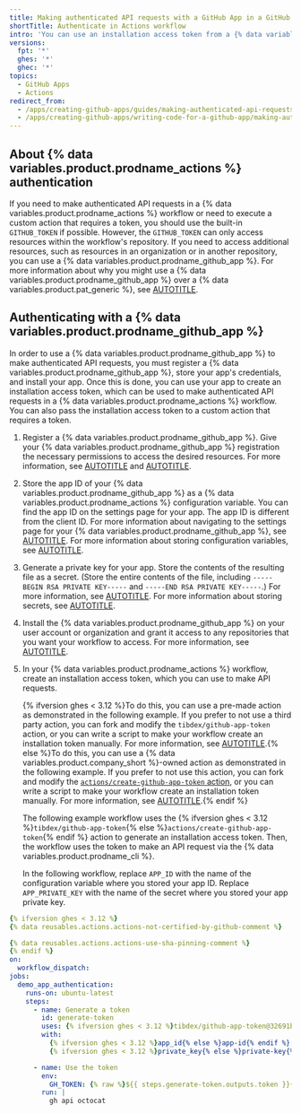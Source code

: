 ```yaml
---
title: Making authenticated API requests with a GitHub App in a GitHub Actions workflow
shortTitle: Authenticate in Actions workflow
intro: 'You can use an installation access token from a {% data variables.product.prodname_github_app %} to make authenticated API requests in a {% data variables.product.prodname_actions %} workflow. You can also pass the token to a custom action to enable the action to make authenticated API requests.'
versions:
  fpt: '*'
  ghes: '*'
  ghec: '*'
topics:
  - GitHub Apps
  - Actions
redirect_from:
  - /apps/creating-github-apps/guides/making-authenticated-api-requests-with-a-github-app-in-a-github-actions-workflow
  - /apps/creating-github-apps/writing-code-for-a-github-app/making-authenticated-api-requests-with-a-github-app-in-a-github-actions-workflow
---
```


## About {% data variables.product.prodname_actions %} authentication

If you need to make authenticated API requests in a {% data variables.product.prodname_actions %} workflow or need to execute a custom action that requires a token, you should use the built-in `GITHUB_TOKEN` if possible. However, the `GITHUB_TOKEN` can only access resources within the workflow's repository. If you need to access additional resources, such as resources in an organization or in another repository, you can use a {% data variables.product.prodname_github_app %}. For more information about why you might use a {% data variables.product.prodname_github_app %} over a {% data variables.product.pat_generic %}, see [AUTOTITLE](/apps/creating-github-apps/setting-up-a-github-app/about-creating-github-apps#choosing-between-a-github-app-or-a-personal-access-token).

## Authenticating with a {% data variables.product.prodname_github_app %}

In order to use a {% data variables.product.prodname_github_app %} to make authenticated API requests, you must register a {% data variables.product.prodname_github_app %}, store your app's credentials, and install your app. Once this is done, you can use your app to create an installation access token, which can be used to make authenticated API requests in a {% data variables.product.prodname_actions %} workflow. You can also pass the installation access token to a custom action that requires a token.

1. Register a {% data variables.product.prodname_github_app %}. Give your {% data variables.product.prodname_github_app %} registration the necessary permissions to access the desired resources. For more information, see [AUTOTITLE](/apps/creating-github-apps/setting-up-a-github-app/creating-a-github-app) and [AUTOTITLE](/apps/creating-github-apps/setting-up-a-github-app/choosing-permissions-for-a-github-app).
1. Store the app ID of your {% data variables.product.prodname_github_app %} as a {% data variables.product.prodname_actions %} configuration variable. You can find the app ID on the settings page for your app. The app ID is different from the client ID. For more information about navigating to the settings page for your {% data variables.product.prodname_github_app %}, see [AUTOTITLE](/apps/maintaining-github-apps/modifying-a-github-app-registration#navigating-to-your-github-app-settings). For more information about storing configuration variables, see [AUTOTITLE](/actions/learn-github-actions/variables#defining-configuration-variables-for-multiple-workflows).
1. Generate a private key for your app. Store the contents of the resulting file as a secret. (Store the entire contents of the file, including `-----BEGIN RSA PRIVATE KEY-----` and `-----END RSA PRIVATE KEY-----`.) For more information, see [AUTOTITLE](/apps/creating-github-apps/authenticating-with-a-github-app/managing-private-keys-for-github-apps). For more information about storing secrets, see [AUTOTITLE](/actions/security-guides/encrypted-secrets).
1. Install the {% data variables.product.prodname_github_app %} on your user account or organization and grant it access to any repositories that you want your workflow to access. For more information, see [AUTOTITLE](/apps/maintaining-github-apps/installing-github-apps#installing-your-private-github-app-on-your-repository).
1. In your {% data variables.product.prodname_actions %} workflow, create an installation access token, which you can use to make API requests.

   {% ifversion ghes < 3.12 %}To do this, you can use a pre-made action as demonstrated in the following example. If you prefer to not use a third party action, you can fork and modify the `tibdex/github-app-token` action, or you can write a script to make your workflow create an installation token manually. For more information, see [AUTOTITLE](/apps/creating-github-apps/authenticating-with-a-github-app/authenticating-as-a-github-app-installation).{% else %}To do this, you can use a {% data variables.product.company_short %}-owned action as demonstrated in the following example. If you prefer to not use this action, you can fork and modify the [`actions/create-github-app-token` action](https://github.com/actions/create-github-app-token), or you can write a script to make your workflow create an installation token manually. For more information, see [AUTOTITLE](/apps/creating-github-apps/authenticating-with-a-github-app/authenticating-as-a-github-app-installation).{% endif %}

   The following example workflow uses the {% ifversion ghes < 3.12 %}`tibdex/github-app-token`{% else %}`actions/create-github-app-token`{% endif %} action to generate an installation access token. Then, the workflow uses the token to make an API request via the {% data variables.product.prodname_cli %}.

   In the following workflow, replace `APP_ID` with the name of the configuration variable where you stored your app ID. Replace `APP_PRIVATE_KEY` with the name of the secret where you stored your app private key.

```yaml copy
{% ifversion ghes < 3.12 %}
{% data reusables.actions.actions-not-certified-by-github-comment %}

{% data reusables.actions.actions-use-sha-pinning-comment %}
{% endif %}
on:
  workflow_dispatch:
jobs:
  demo_app_authentication:
    runs-on: ubuntu-latest
    steps:
      - name: Generate a token
        id: generate-token
        uses: {% ifversion ghes < 3.12 %}tibdex/github-app-token@32691ba7c9e7063bd457bd8f2a5703138591fa58 # v1.9.0{% else %}actions/create-github-app-token@v1{% endif %}
        with:
          {% ifversion ghes < 3.12 %}app_id{% else %}app-id{% endif %}: {% raw %}${{ vars.APP_ID }}{% endraw %}
          {% ifversion ghes < 3.12 %}private_key{% else %}private-key{% endif %}: {% raw %}${{ secrets.APP_PRIVATE_KEY }}{% endraw %}

      - name: Use the token
        env:
          GH_TOKEN: {% raw %}${{ steps.generate-token.outputs.token }}{% endraw %}
        run: |
          gh api octocat
```
